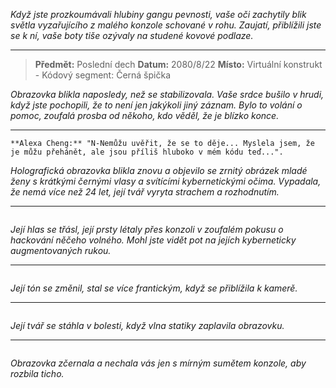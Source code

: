 _Když jste prozkoumávali hlubiny gangu pevnosti, vaše oči zachytily blik světla vyzařujícího z malého konzole schované v rohu. Zaujatí, přiblížili jste se k ní, vaše boty tiše ozývaly na studené kovové podlaze._

---

> **Předmět:** Poslední dech
> **Datum:** 2080/8/22
> **Místo:** Virtuální konstrukt - Kódový segment: Černá špička

_Obrazovka blikla naposledy, než se stabilizovala. Vaše srdce bušilo v hrudi, když jste pochopili, že to není jen jakýkoli jiný záznam. Bylo to volání o pomoc, zoufalá prosba od někoho, kdo věděl, že je blízko konce._

---

```*Ženský hlas, zkreslený a chvějící se, ozval se skrz statiku.*
**Alexa Cheng:** "N-Nemůžu uvěřit, že se to děje... Myslela jsem, že je můžu přehánět, ale jsou příliš hluboko v mém kódu teď...".
```

_Holografická obrazovka blikla znovu a objevilo se zrnitý obrázek mladé ženy s krátkými černými vlasy a svítícími kybernetickými očima. Vypadala, že nemá více než 24 let, její tvář vyryta strachem a rozhodnutím._

---

```**Alexa Cheng:** "Jsem uvězněna v kolabujícím virtuálním konstruktu. Můj neurální popálení se zhoršuje - téměř nemůžu udržet chytání reality. Stack neodpovídá... Myslím, že jste zkorumpovali hlavní soubory.".

```

_Její hlas se třásl, její prsty létaly přes konzoli v zoufalém pokusu o hackování něčeho volného. Mohl jste vidět pot na jejích kyberneticky augmentovaných rukou._

---

```**Alexa Cheng:** "Řekli mi, že to je jen další gig, ale toto... toto je jiné. Chtěli, abych prolomila Firewall Pachinko, ale nevěděla jsem, že to je past. Nyní jste spojili virtuální a fyzické vrstvy - jsem tu uvězněna, stejně jako ostatní.".

```

_Její tón se změnil, stal se více frantickým, když se přiblížila k kamerě._

---

```**Alexa Cheng:** "Promiňte, pokud to nemá smysl... Ani nejsem si jistá, zda mohu důvěřovat svému vlastním mysli. Ale pokud někdo čte toto... pomozte jim. Děti ve stackech, oni si to nezadali. Jen se snaží přežít...".

```

_Její tvář se stáhla v bolesti, když vlna statiky zaplavila obrazovku._

---

```**Alexa Cheng:** "Jdu do tmy teď... Doufám, že někdo najde tohle předtím, než je pozdě.".

```

_Obrazovka zčernala a nechala vás jen s mírným sumětem konzole, aby rozbila ticho._
